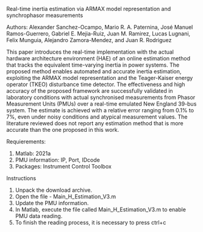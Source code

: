 Real-time inertia estimation via ARMAX model representation and synchrophasor measurements


Authors: 
Alexander Sanchez-Ocampo, Mario R. A. Paternina, José Manuel Ramos-Guerrero,
Gabriel E. Mejia-Ruiz, Juan M. Ramirez, Lucas Lugnani, Felix Munguia, 
Alejandro Zamora-Mendez, and Juan R. Rodriguez

This paper introduces the real-time implementation 
with the actual hardware architecture environment (HAE)
of an online estimation method that tracks the equivalent
time-varying inertia in power systems. The proposed method
enables automated and accurate inertia estimation, exploiting
the ARMAX model representation and the Teager-Kaiser energy
operator (TKEO) disturbance time detector. The effectiveness
and high accuracy of the proposed framework are successfully
validated in laboratory conditions with actual synchronised
measurements from Phasor Measurement Units (PMUs) over a
real-time emulated New England 39-bus system. The estimate
is achieved with a relative error ranging from 0.1% to 7%, even
under noisy conditions and atypical measurement values. The
literature reviewed does not report any estimation method that
is more accurate than the one proposed in this work.


Requierements:

1. Matlab: 2021a
2. PMU information: IP, Port, IDcode
3. Packages: Instrument Control Toolbox

Instructions

1. Unpack the download archive.
2. Open the file - Main_H_Estimation_V3.m
3. Update the PMU information.
4. In Matlab, execute the file called Main_H_Estimation_V3.m to enable PMU data reading.
5. To finish the reading process, it is necessary to press ctrl+c


